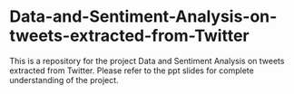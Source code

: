 # Data-and-Sentiment-Analysis-on-tweets-extracted-from-Twitter
This is a repository for the project Data and Sentiment Analysis on tweets extracted from Twitter.
Please refer to the ppt slides for complete understanding of the project.
